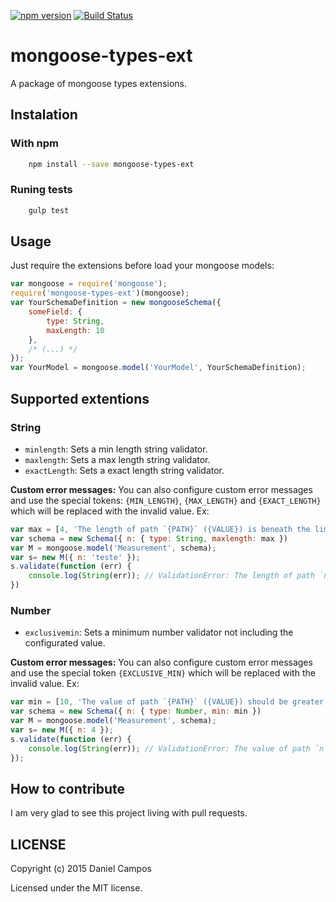 [![npm version](https://badge.fury.io/js/mongoose-types-ext.svg)](http://badge.fury.io/js/mongoose-types-ext)
[![Build Status](https://travis-ci.org/the-darc/mongoose-types-ext.svg?branch=master)](https://travis-ci.org/the-darc/mongoose-types-ext)

# mongoose-types-ext #

A package of mongoose types extensions.

## Instalation ##

### With npm

```bash
    npm install --save mongoose-types-ext
```

### Runing tests ###

```bash
	gulp test
```

## Usage ##

Just require the extensions before load your mongoose models:

```javascript
var mongoose = require('mongoose');
require('mongoose-types-ext')(mongoose);
var YourSchemaDefinition = new mongooseSchema({
	someField: {
		type: String,
		maxLength: 10
	},
	/* (...) */
});
var YourModel = mongoose.model('YourModel', YourSchemaDefinition);
```

## Supported extentions ##

### String ###
 - `minlength`: Sets a min length string validator.
 - `maxlength`: Sets a max length string validator.
 - `exactLength`: Sets a exact length string validator.

**Custom error messages:** You can also configure custom error messages and use the special tokens:
`{MIN_LENGTH}`, `{MAX_LENGTH}` and `{EXACT_LENGTH}` which will be replaced with the invalid value. Ex: 

```javascript
var max = [4, 'The length of path `{PATH}` ({VALUE}) is beneath the limit ({MAX_LENGTH}).'];
var schema = new Schema({ n: { type: String, maxlength: max })
var M = mongoose.model('Measurement', schema);
var s= new M({ n: 'teste' });
s.validate(function (err) {
	console.log(String(err)); // ValidationError: The length of path `n` (5) is beneath the limit (4).
})
```

### Number ###
 - `exclusivemin`: Sets a minimum number validator not including the configurated value.

**Custom error messages:** You can also configure custom error messages and use the special token
`{EXCLUSIVE_MIN}` which will be replaced with the invalid value. Ex: 

```javascript
var min = [10, 'The value of path `{PATH}` ({VALUE}) should be greater than ({EXCLUSIVE_MIN}).'];
var schema = new Schema({ n: { type: Number, min: min })
var M = mongoose.model('Measurement', schema);
var s= new M({ n: 4 });
s.validate(function (err) {
	console.log(String(err)); // ValidationError: The value of path `n` (4) should be greater than 10.
});
```

How to contribute
-----------------

I am very glad to see this project living with pull requests.

LICENSE
-------

Copyright (c) 2015 Daniel Campos

Licensed under the MIT license.

